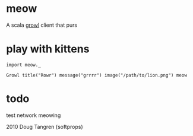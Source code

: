 # meow

A scala [growl](http://growl.info/) client that purs

# play with kittens

    import meow._
    
    Growl title("Rowr") message("grrrr") image("/path/to/lion.png") meow

# todo

  test network meowing

2010 Doug Tangren (softprops)
